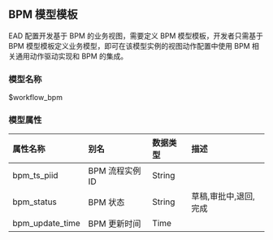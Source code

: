 ## BPM 模型模板
EAD 配置开发基于 BPM 的业务视图，需要定义 BPM 模型模板，开发者只需基于 BPM 模型模板定义业务模型，即可在该模型实例的视图动作配置中使用 BPM 相关通用动作驱动实现和 BPM 的集成。 

### 模型名称

$workflow_bpm

### 模型属性

属性名称|别名|数据类型|描述
:--|:--|:--|:--
bpm_ts_piid|BPM 流程实例 ID|String| 
bpm_status|BPM 状态|String|草稿,审批中,退回,完成
bpm_update_time|BPM 更新时间|Time|




